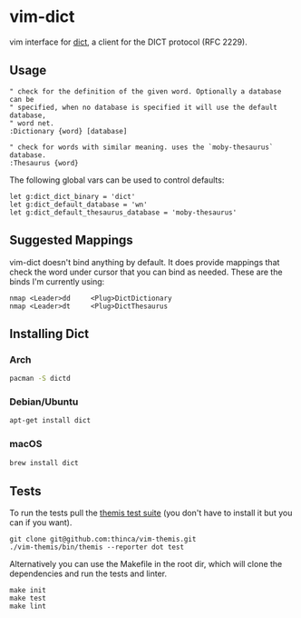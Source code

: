 vim-dict
========

vim interface for [dict](https://sourceforge.net/projects/dict/), a client for
the DICT protocol (RFC 2229).

Usage
-----

```viml
" check for the definition of the given word. Optionally a database can be
" specified, when no database is specified it will use the default database,
" word net.
:Dictionary {word} [database]

" check for words with similar meaning. uses the `moby-thesaurus` database.
:Thesaurus {word}
```

The following global vars can be used to control defaults:

```viml
let g:dict_dict_binary = 'dict'
let g:dict_default_database = 'wn'
let g:dict_default_thesaurus_database = 'moby-thesaurus'
```


Suggested Mappings
------------------

vim-dict doesn't bind anything by default. It does provide mappings that check
the word under cursor that you can bind as needed. These are the binds I'm
currently using:

```viml
nmap <Leader>dd     <Plug>DictDictionary
nmap <Leader>dt     <Plug>DictThesaurus
```

Installing Dict
---------------

### Arch

```bash
pacman -S dictd
```

### Debian/Ubuntu

```bash
apt-get install dict 
```

### macOS

```bash
brew install dict
```

Tests
-----

To run the tests pull the [themis test
suite](https://github.com/thinca/vim-themis) (you don't have to install it but
you can if you want).

```
git clone git@github.com:thinca/vim-themis.git
./vim-themis/bin/themis --reporter dot test
```

Alternatively you can use the Makefile in the root dir, which will clone the
dependencies and run the tests and linter.

```
make init
make test
make lint
```

